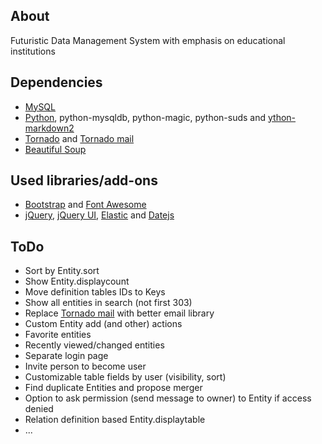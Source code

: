 ## About
Futuristic Data Management System with emphasis on educational institutions

## Dependencies
* [MySQL](http://www.mysql.com/)
* [Python](http://www.python.org/), python-mysqldb, python-magic, python-suds and [ython-markdown2](https://github.com/trentm/python-markdown2)
* [Tornado](http://www.tornadoweb.org) and [Tornado mail](https://github.com/equeny/tornadomail)
* [Beautiful Soup](http://www.crummy.com/software/BeautifulSoup)

## Used libraries/add-ons
* [Bootstrap](http://twitter.github.com/bootstrap/) and [Font Awesome](http://fortawesome.github.com/Font-Awesome/)
* [jQuery](http://jquery.com/), [jQuery UI](http://jqueryui.com/), [Elastic](http://unwrongest.com/projects/elastic/) and [Datejs](http://www.datejs.com/)

## ToDo
* Sort by Entity.sort
* Show Entity.displaycount
* Move definition tables IDs to Keys
* Show all entities in search (not first 303)
* Replace [Tornado mail](https://github.com/equeny/tornadomail) with better email library
* Custom Entity add (and other) actions
* Favorite entities
* Recently viewed/changed entities
* Separate login page
* Invite person to become user
* Customizable table fields by user (visibility, sort)
* Find duplicate Entities and propose merger
* Option to ask permission (send message to owner) to Entity if access denied
* Relation definition based Entity.displaytable
* ...
